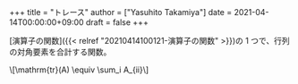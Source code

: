 +++
title = "トレース"
author = ["Yasuhito Takamiya"]
date = 2021-04-14T00:00:00+09:00
draft = false
+++

[演算子の関数]({{< relref "20210414100121-演算子の関数" >}})の 1 つで、行列の対角要素を合計する関数。

\\[\mathrm{tr}(A) \equiv \sum\_i A\_{ii}\\]
